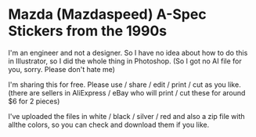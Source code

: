 # Mazda (Mazdaspeed) A-Spec Stickers from the 1990s

I'm an engineer and not a designer. So I have no idea about how to do this in Illustrator, so I did the whole thing in Photoshop. (So I got no AI file for you, sorry. Please don't hate me)

I'm sharing this for free. Please use / share / edit / print / cut as you like. (there are sellers in AliExpress / eBay who will print / cut these for around $6 for 2 pieces)

I've uploaded the files in white / black / silver / red and also a zip file with allthe colors, so you can check and download them if you like.

